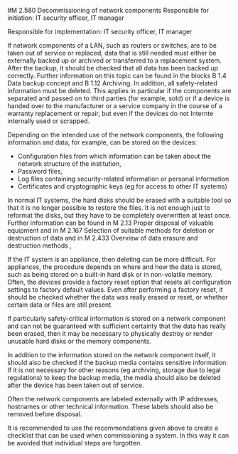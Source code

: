 #M 2.580 Decommissioning of network components
Responsible for initiation: IT security officer, IT manager

Responsible for implementation: IT security officer, IT manager

If network components of a LAN, such as routers or switches, are to be taken out of service or replaced, data that is still needed must either be externally backed up or archived or transferred to a replacement system. After the backup, it should be checked that all data has been backed up correctly. Further information on this topic can be found in the blocks B 1.4 Data backup concept and B 1.12 Archiving. In addition, all safety-related information must be deleted. This applies in particular if the components are separated and passed on to third parties (for example, sold) or if a device is handed over to the manufacturer or a service company in the course of a warranty replacement or repair, but even if the devices do not Internte internally used or scrapped.

Depending on the intended use of the network components, the following information and data, for example, can be stored on the devices:

* Configuration files from which information   can be taken about the network structure of the institution,
* Password files,
* Log files containing security-related information or personal information
* Certificates and cryptographic keys (eg for access to other IT systems)


In normal IT systems, the hard disks should be erased with a suitable tool so that it is no longer possible to restore the files. It is not enough just to reformat the disks, but they have to be completely overwritten at least once. Further information can be found in M 2.13 Proper disposal of valuable equipment and in M 2.167 Selection of suitable methods for deletion or destruction of data and in M 2.433 Overview of data erasure and destruction methods ,

If the IT system is an appliance, then deleting can be more difficult. For appliances, the procedure depends on where and how the data is stored, such as being stored on a built-in hard disk or in non-volatile memory. Often, the devices provide a factory reset option that resets all configuration settings to factory default values. Even after performing a factory reset, it should be checked whether the data was really erased or reset, or whether certain data or files are still present.

If particularly safety-critical information is stored on a network component and can not be guaranteed with sufficient certainty that the data has really been erased, then it may be necessary to physically destroy or render unusable hard disks or the memory components.

In addition to the information stored on the network component itself, it should also be checked if the backup media contains sensitive information. If it is not necessary for other reasons (eg archiving, storage due to legal regulations) to keep the backup media, the media should also be deleted after the device has been taken out of service.

Often the network components are labeled externally with IP addresses, hostnames or other technical information. These labels should also be removed before disposal.

It is recommended to use the recommendations given above to create a checklist that can be used when commissioning a system. In this way it can be avoided that individual steps are forgotten.



